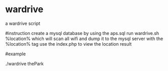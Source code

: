 # wardrive
a wardrive script

#instruction
create a mysql database by using the aps.sql
run wardrive.sh %location% which will scan all wifi and dump it to the mysql server with the %location% tag
use the index.php to view the location result

#example

./wardrive thePark

